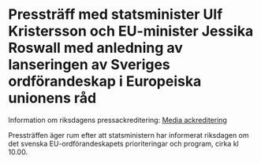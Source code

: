 # Pressträff med statsminister Ulf Kristersson och EU-minister Jessika Roswall med anledning av lanseringen av Sveriges ordförandeskap i Europeiska unionens råd

Information om riksdagens pressackreditering: [Media ackreditering](https://www.riksdagen.se/sv/press/ackreditering/ "https://www.riksdagen.se/sv/press/ackreditering/")

Pressträffen äger rum efter att statsministern har informerat riksdagen om det svenska EU-ordförandeskapets prioriteringar och program, cirka kl 10.00.
